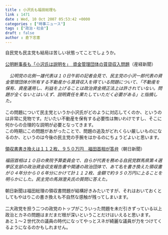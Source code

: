 ```yaml
---
title : 小沢氏も福田総理も
link : 1471
date : Wed, 10 Oct 2007 05:53:42 +0000
categories : ["時事ニュース"]
tags : ["政治・社会"]
draft : false
author : 倉下忠憲
---
```


自民党も民主党も結局は苦しい状態ってことでしょうか。<BR><BR><A HREF="http://sankei.jp.msn.com/politics/situation/071010/stt0710101123002-n1.htm" TARGET="_blank">公明幹事長も「小沢氏は説明を」　資金管理団体の賃貸収入問題</A>（産経新聞）<BR><BR><I>　公明党の北側一雄代表は１０日午前の記者会見で、民主党の小沢一郎代表の資金管理団体が所有する不動産から賃貸収入を得ている問題について、「不動産を保有、資産運用し、利益を上げることは政治資金規正法上は許されていない。問題が全くないとはいえず、説明責任を果たしていただく必要がある」と指摘した。</I><BR><BR>この問題について民主党というか小沢氏がどのように対応してくのか、というのは非常に見物です。だいたい不動産を保有する必要性は無いわけですし、そこに何からの合理的な説明が必要となってきます。<BR>この時期にこの問題があがったことで、問題の追及がどれくらい厳しいものになるのか、というのは今後の民主党の手腕をはかるのにちょうどよいと思います。<BR><BR><A HREF="http://www.asahi.com/politics/update/1010/TKY200710100137.html" TARGET="_blank">領収書書き換えは１１２枚、９５０万円　福田首相が答弁</A>（朝日新聞）<BR><BR><I>福田首相は１０日の衆院予算委員会で、自らが代表を務める自民党群馬県第４選挙区支部の政治資金収支報告書や関連の政治団体で、あて名を書き換えた領収書が０４年分から０６年分にかけて計１１２枚、金額で約９５０万円に上ることを明らかにした。民主党の馬淵澄夫氏の質問に答えた。 </I><BR><BR>朝日新聞は福田総理の領収書問題が結構好きみたいですが、それはおいておくとしてもやはりこの書き換えも不自然な感触が残ってしまいます。<BR><BR>二大政党を担う二つの政党のトップがこういった問題を未だ引きずっている以上政治とカネの問題はまだまだ根が深いということだけはいえると思います。<BR>あと１～２世代次の議員の時代になってやっとスネが綺麗な議員が力をつけてくるようになるのかもしれません。<br><br>
